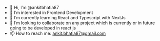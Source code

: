 - 👋 Hi, I’m @ankitbhatia87
- 👀 I’m interested in Frontend Development
- 🌱 I’m currently learning React and Typescript with NextJs
- 💞️ I’m looking to collaborate on any project which is currently or in future going to be developed in react js
- 📫 How to reach me: ankit.bhatia87@gmail.com

<!---
ankitbhatia87/ankitbhatia87 is a ✨ special ✨ repository because its `README.md` (this file) appears on your GitHub profile.
You can click the Preview link to take a look at your changes.
--->
